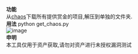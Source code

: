 **功能**  
从[chaos](https://chaos.projectdiscovery.io/)下载所有提供赏金的项目,解压到单独的文件夹.  
**用法** 
python get_chaos.py  
![image](https://user-images.githubusercontent.com/88131391/155704247-616a2e7d-4ffb-4b9e-bfaa-0aa4de342e1f.png)  
**申明**  
本工具仅用于资产获取,请勿对资产进行未授权漏洞测试
